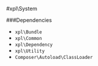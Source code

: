 #xpl\System

###Dependencies
 
 * `xpl\Bundle`
 * `xpl\Common`
 * `xpl\Dependency`
 * `xpl\Utility`
 * `Composer\Autoload\ClassLoader`
 


